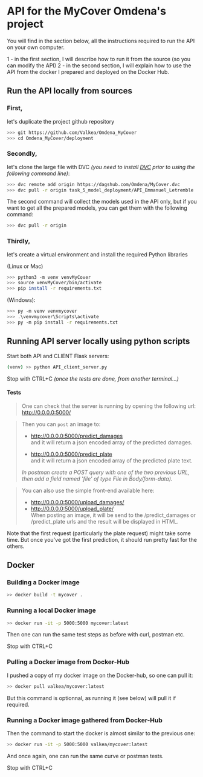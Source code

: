 # API for the MyCover Omdena's project

You will find in the section below, all the instructions required to run the API on your own computer.
 
1 - in the first section, I will describe how to run it from the source (so you can modify the API)
2 - in the second section, I will explain how to use the API from the docker I prepared and deployed on the Docker Hub.

## Run the API locally from sources

### First, 
let's duplicate the project github repository

```bash
>>> git https://github.com/Valkea/Omdena_MyCover
>>> cd Omdena_MyCover/deployment
```

### Secondly,
let's clone the large file with DVC *(you need to install [DVC](https://dvc.org) prior to using the following command line)*:
```bash
>>> dvc remote add origin https://dagshub.com/Omdena/MyCover.dvc
>>> dvc pull -r origin task_5_model_deployment/API_Emmanuel_Letremble
```

The second command will collect the models used in the API only, but if you want to get all the prepared models, you can get them with the following command:

```bash
>>> dvc pull -r origin
```

### Thirdly,
let's create a virtual environment and install the required Python libraries

(Linux or Mac)
```bash
>>> python3 -m venv venvMyCover
>>> source venvMyCover/bin/activate
>>> pip install -r requirements.txt
```

(Windows):
```bash
>>> py -m venv venvmycover
>>> .\venvmycover\Scripts\activate
>>> py -m pip install -r requirements.txt
```

## Running API server locally using python scripts

Start both API and CLIENT Flask servers:
```bash
(venv) >> python API_client_server.py
```
Stop with CTRL+C *(once the tests are done, from another terminal...)*



#### Tests

> One can check that the server is running by opening the following url:<br>
> http://0.0.0.0:5000/

> Then you can `post` an image to: <br>
> * http://0.0.0.0:5000/predict_damages <br>
> and it will return a json encoded array of the predicted damages.<br>
> 
> * http://0.0.0.0:5000/predict_plate <br>
> and it will return a json encoded array of the predicted plate text.<br>
>
> *In postman create a POST query with one of the two previous URL, then add a field named 'file' of type File in Body/form-data).*

> You can also use the simple front-end available here:<br>
> * http://0.0.0.0:5000/upload_damages/ <br>
> * http://0.0.0.0:5000/upload_plate/ <br>
> When posting an image, it will be send to the /predict_damages or /predict_plate urls and the result will be displayed in HTML.

Note that the first request (particularly the plate request) might take some time. But once you've got the first prediction, it should run pretty fast for the others.


## Docker

### Building a Docker image

```bash
>> docker build -t mycover .
```

### Running a local Docker image

```bash
>> docker run -it -p 5000:5000 mycover:latest
```

Then one can run the same test steps as before with curl, postman etc.

Stop with CTRL+C


### Pulling a Docker image from Docker-Hub

I pushed a copy of my docker image on the Docker-hub, so one can pull it:

```bash
>> docker pull valkea/mycover:latest
```

But this command is optionnal, as running it (see below) will pull it if required.

### Running a Docker image gathered from Docker-Hub

Then the command to start the docker is almost similar to the previous one:

```bash
>> docker run -it -p 5000:5000 valkea/mycover:latest
```

And once again, one can run the same curve or postman tests.

Stop with CTRL+C
